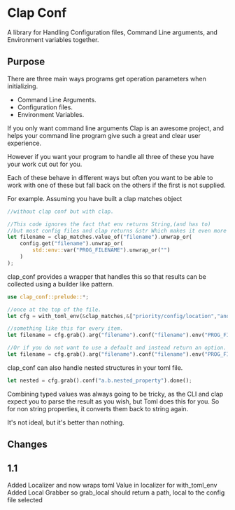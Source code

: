Clap Conf
=========

A library for Handling Configuration files, Command Line arguments, and Environment variables together.

Purpose
-------

There are three main ways programs get operation parameters when initializing. 

* Command Line Arguments.
* Configuration files.
* Environment Variables.

If you only want command line arguments Clap is an awesome project, and helps your command line program give such a great and clear user experience.

However if you want your program to handle all three of these you have your work cut out for you.

Each of these behave in different ways but often you want to be able to work with one of these but fall back on the others if the first is not supplied.

For example. Assuming you have built a clap matches object

```rust
//without clap conf but with clap.

//This code ignores the fact that env returns String,(and has to)
//but most config files and clap returns &str Which makes it even more tricky to handle
let filename = clap_matches.value_of("filename").unwrap_or(
    config.get("filename").unwrap_or(
        std::env::var("PROG_FILENAME").unwrap_or("")
    )
);
```

clap\_conf provides a wrapper that handles this so that results can be collected using a builder like pattern.

```rust
use clap_conf::prelude::*;

//once at the top of the file.
let cfg = with_toml_env(&clap_matches,&["priority/config/location","another/possible/location"]);

//something like this for every item.
let filename = cfg.grab().arg("filename").conf("filename").env("PROG_FILENAME").def("None");

//Or if you do not want to use a default and instead return an option.
let filename = cfg.grab().arg("filename").conf("filename").env("PROG_FILENAME").done();

```

clap\_conf can also handle nested structures in your toml file.

```rust
let nested = cfg.grab().conf("a.b.nested_property").done();

```

Combining typed values was always going to be tricky, as the CLI and clap expect you to parse the result as you wish, but Toml does this for you. So for non string properties, it converts them back to string again.

It's not ideal, but it's better than nothing.



Changes
---------

## 1.1

Added Localizer and now wraps toml Value in localizer for with\_toml\_env 
Added Local Grabber so grab\_local should return a path, local to the config file selected
